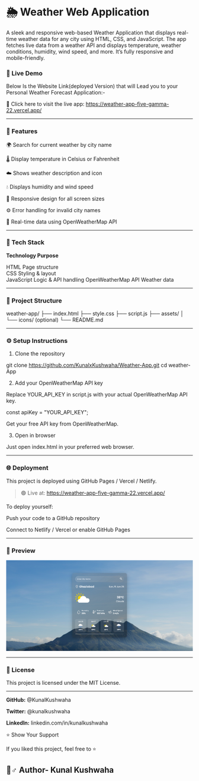 # 🌦️ Weather Web Application

A sleek and responsive web-based Weather Application that displays real-time weather data for any city using HTML, CSS, and JavaScript. The app fetches live data from a weather API and displays temperature, weather conditions, humidity, wind speed, and more. It’s fully responsive and mobile-friendly.



<h3>🚀 Live Demo</h3>


Below Is the Website Link(deployed Version) that will Lead you to your Personal Weather Forecast Application:-<br>

🔗 Click here to visit the live app:
https://weather-app-five-gamma-22.vercel.app/


---

<h3>📌 Features</h3>

🌍 Search for current weather by city name

🌡️ Display temperature in Celsius or Fahrenheit

☁️ Shows weather description and icon

💧 Displays humidity and wind speed

📱 Responsive design for all screen sizes

⚙️ Error handling for invalid city names

🔄 Real-time data using OpenWeatherMap API



---

<h3>💠 Tech Stack</h3>

<b>Technology	Purpose</b>

HTML	Page structure<br>
CSS	Styling & layout<br>
JavaScript	Logic & API handling
OpenWeatherMap API	Weather data<br>



---

<h3>📂 Project Structure</h3>

weather-app/
├── index.html
├── style.css
├── script.js
├── assets/
│   └── icons/ (optional)
└── README.md


---

<h3>⚙️ Setup Instructions</h3>

1. Clone the repository

git clone https://github.com/KunalxKushwaha/Weather-App.git
cd weather-App

2. Add your OpenWeatherMap API key

Replace YOUR_API_KEY in script.js with your actual OpenWeatherMap API key.

const apiKey = "YOUR_API_KEY";

Get your free API key from OpenWeatherMap.

3. Open in browser

Just open index.html in your preferred web browser.


---

<h3>🌐 Deployment</h3>

This project is deployed using GitHub Pages / Vercel / Netlify.

> 🟢 Live at: https://weather-app-five-gamma-22.vercel.app/




To deploy yourself:

Push your code to a GitHub repository

Connect to Netlify / Vercel or enable GitHub Pages



---

<h3>📸 Preview</h3>

<img src = "assets/SS.png"/>



---



<h3>📝 License</h3>

This project is licensed under the MIT License.


---

<b>GitHub:</b> @KunalKushwaha

<b>Twitter:</b> @kunalkushwaha

<b>LinkedIn:</b> linkedin.com/in/kunalkushwaha


⭐️ Show Your Support

If you liked this project, feel free to ⭐️



## 🤛♂️ Author- Kunal Kushwaha


